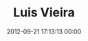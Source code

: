 ---
title: "Luis Vieira"
date: 2012-09-21 17:13:13 00:00
permalink: /luisvieira_gmr
twitter: ""
likes: [1335]
id: 1338
gravatar: "http://www.gravatar.com/avatar/8ae47e273cee4535680e1282c5ef5b0a"
---